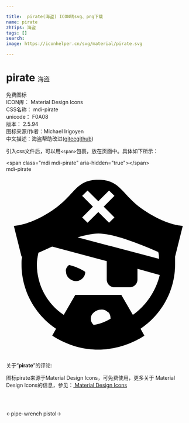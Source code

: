 ```yaml
---

title:  pirate(海盗) ICON转svg、png下载
name: pirate
zhTips: 海盗
tags: []
search: 
image: https://iconhelper.cn/svg/material/pirate.svg

---
```


# pirate  <small style="font-size: 60%;font-weight: 100">海盗</small>


<div class="detail-page">
<p>
<span><span class="badge-success badge">免费图标</span> </span>
<br/>
<span>
ICON库：
<span class="badge-secondary badge">Material Design Icons</span> 
</span>
<br/>
<span>
CSS名称：
<span class="badge-secondary badge">mdi-pirate</span> 
</span>
<br/>
<span>
unicode：
<span class="badge-secondary badge">F0A08</span> 
<copy-btn content='F0A08' btn-title=""></copy-btn>
<copy-btn :content='String.fromCodePoint(parseInt("F0A08", 16))' btn-title="复制U"></copy-btn>
</span>
<br/>
<span>
版本：
<span class="badge-secondary badge">2.5.94</span> 
</span>
<br/>
<span>图标来源/作者：<span class="badge-light badge">Michael Irigoyen</span></span> 
<br/>
<span class="zh-detail">中文描述：<span class="badge-primary badge">海盗</span><span class="help-link"><span>帮助改进</span>(<a href="https://gitee.com/liuwave/icon-helper/edit/master/json/material/pirate.json" target="_blank" rel="noopener noreferrer">gitee</a><a href="https://github.com/liuwave/icon-helper/edit/master/json/material/pirate.json" target="_blank" rel="noopener noreferrer">github</a></span>)</span><br/>
</p>
</div>
<div class="alert alert-dark">
  <i class="mdi mdi-pirate mdi-48px"></i>
  <i class="mdi mdi-pirate mdi-36px"></i>
  <i class="mdi mdi-pirate mdi-24px"></i>
  <i class="mdi mdi-pirate mdi-18px"></i>
</div>
<div>
  <p>引入css文件后，可以用<code>&lt;span&gt;</code>包裹，放在页面中。具体如下所示：    
  </p>
  <div class="alert alert-primary" style="font-size: 14px">
    &lt;span class="mdi mdi-pirate" aria-hidden="true"&gt;&lt;/span&gt;
    <copy-btn content='<span class="mdi mdi-pirate" aria-hidden="true"></span>'></copy-btn>
  </div>
  <div class="alert alert-secondary">
    <i class="mdi mdi-pirate"
    style="font-size: 24px"
    aria-hidden="true"></i> mdi-pirate
    <copy-btn content="mdi-pirate" btn-title="复制图标名称"></copy-btn>
  </div>
</div>
<div id="svg" class="svg-wrap">
<svg xmlns="http://www.w3.org/2000/svg" viewBox="0 0 24 24"><path d="M8.2,12.1C7.9,12.3 7.7,12.7 7.8,13C7.8,13.7 8.5,14.2 9.1,14.2C9.7,14.2 10.3,13.7 10.3,13C9.7,12.6 9,12.3 8.2,12.1M22,11L23,7C23,7 21,7 18,5C15,3 15,1 12,1C9,1 9,3 6,5C3,7 1,7 1,7L2,11H2.1C2,11.3 2,11.7 2,12C2,15.5 3.8,18.6 6.5,20.4L6,21.3C12.4,25.4 18,21.3 18,21.3L17.5,20.4C20.2,18.6 22,15.5 22,12C22,11.7 22,11.3 22,11M11.3,4.5L9.9,3.1L10.6,2.4L12,3.8L13.4,2.4L14.1,3.1L12.7,4.5L14.1,5.9L13.4,6.6L12,5.2L10.6,6.6L9.9,5.9L11.3,4.5M9.3,8.5C10.3,8.2 11.3,8 12,8C14.2,8 17.9,9.6 19.8,10.4C19.9,10.7 19.9,11 19.9,11.3L9.3,8.5M13.6,19.1C12.9,19.5 12.2,19.8 11.4,19.9C10.9,19.5 10.9,18.7 11.4,18.3C11.8,17.9 12.7,17.7 13.2,18.2C13.5,18.3 13.6,18.8 13.6,19.1M20,13.4C19.5,15.5 18.2,17.4 16.5,18.6L15,16H9L7.5,18.6C5.4,17.2 4,14.8 4,12C4,11.5 4.1,11 4.2,10.5C4.7,10.3 5.3,10 6,9.7L13.1,11.6V14C13.1,14.5 13.5,15 14.1,15H16.1C16.6,15 17.1,14.6 17.1,14V12.6L20,13.4Z" /></svg>
</div>
<detail full-name='mdi-pirate'></detail>
<div class="icon-detail__container">
<p>关于“<b>pirate</b>”的评论:</p>
</div>
<Vssue title="关于“pirate”的评论" />    
<div><p>图标pirate来源于Material Design Icons，可免费使用，更多关于 Material Design Icons的信息，参见：<a target="_blank" href="https://iconhelper.cn/material.html"> Material Design Icons</a>
</p></div>

<div style="padding:2rem 0 " class="page-nav"><p class="inner"><span class="prev">←<router-link to="/icon/pipe-wrench.html">pipe-wrench</router-link></span> <span class="next"><router-link to="/icon/pistol.html">pistol</router-link>→</span></p></div>


